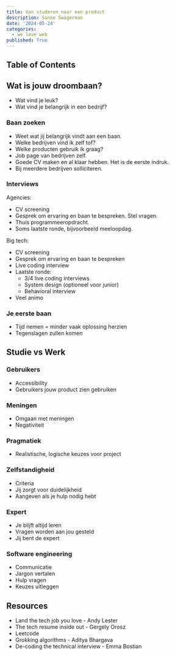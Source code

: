 ```yaml
---
title: Van studeren naar een product
description: Sanne Swagerman
date: '2024-05-24'
categories:
  - we love web
published: True
---
```


## Table of Contents

## Wat is jouw droombaan?

- Wat vind je leuk?
- Wat vind je belangrijk in een bedrijf?

### Baan zoeken

- Weet wat jij belangrijk vindt aan een baan.
- Welke bedrijven vind ik zelf tof?
- Welke producten gebruik ik graag?
- Job page van bedrijven zelf.
- Goede CV maken en al klaar hebben. Het is de eerste indruk.
- Bij meerdere bedrijven solliciteren.

### Interviews

Agencies:

- CV screening
- Gesprek om ervaring en baan te bespreken. Stel vragen.
- Thuis programmeeropdracht.
- Soms laatste ronde, bijvoorbeeld meeloopdag.

Big tech:

- CV screening
- Gesprek om ervaring en baan te bespreken
- Live coding interview
- Laatste ronde:
  - 3/4 live coding interviews
  - System design (optioneel voor junior)
  - Behavioral interview
- Veel animo

### Je eerste baan

- Tijd nemen = minder vaak oplossing herzien
- Tegenslagen zullen komen

## Studie vs Werk

### Gebruikers

- Accessibility
- Gebruikers jouw product zien gebruiken

### Meningen

- Omgaan met meningen
- Negativiteit

### Pragmatiek

- Realistische, logische keuzes voor project

### Zelfstandigheid

- Criteria
- Jij zorgt voor duidelijkheid
- Aangeven als je hulp nodig hebt

### Expert

- Je blijft altijd leren
- Vragen worden aan jou gesteld
- Jij bent de expert

### Software engineering

- Communicatie
- Jargon vertalen
- Hulp vragen
- Keuzes uitleggen

## Resources

- Land the tech job you love - Andy Lester
- The tech resume inside out - Gergely Orosz
- Leetcode
- Grokking algorithms - Aditya Bhargava
- De-coding the technical interview - Emma Bostian
